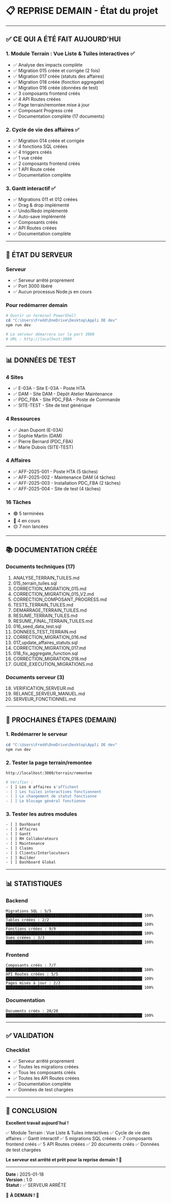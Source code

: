 # 📋 REPRISE DEMAIN - État du projet

---

## ✅ CE QUI A ÉTÉ FAIT AUJOURD'HUI

### 1. Module Terrain : Vue Liste & Tuiles interactives ✅
- ✅ Analyse des impacts complète
- ✅ Migration 015 créée et corrigée (2 fois)
- ✅ Migration 017 créée (statuts des affaires)
- ✅ Migration 018 créée (fonction aggregate)
- ✅ Migration 016 créée (données de test)
- ✅ 3 composants frontend créés
- ✅ 4 API Routes créées
- ✅ Page terrain/remontee mise à jour
- ✅ Composant Progress créé
- ✅ Documentation complète (17 documents)

### 2. Cycle de vie des affaires ✅
- ✅ Migration 014 créée et corrigée
- ✅ 4 fonctions SQL créées
- ✅ 4 triggers créés
- ✅ 1 vue créée
- ✅ 2 composants frontend créés
- ✅ 1 API Route créée
- ✅ Documentation complète

### 3. Gantt interactif ✅
- ✅ Migrations 011 et 012 créées
- ✅ Drag & drop implémenté
- ✅ Undo/Redo implémenté
- ✅ Auto-save implémenté
- ✅ Composants créés
- ✅ API Routes créées
- ✅ Documentation complète

---

## 🚀 ÉTAT DU SERVEUR

### Serveur
- ✅ Serveur arrêté proprement
- ✅ Port 3000 libéré
- ✅ Aucun processus Node.js en cours

### Pour redémarrer demain
```powershell
# Ouvrir un terminal PowerShell
cd "C:\Users\Fredd\OneDrive\Desktop\Appli DE dev"
npm run dev

# Le serveur démarrera sur le port 3000
# URL : http://localhost:3000
```

---

## 📊 DONNÉES DE TEST

### 4 Sites
- ✅ E-03A - Site E-03A - Poste HTA
- ✅ DAM - Site DAM - Dépôt Atelier Maintenance
- ✅ PDC_FBA - Site PDC_FBA - Poste de Commande
- ✅ SITE-TEST - Site de test générique

### 4 Ressources
- ✅ Jean Dupont (E-03A)
- ✅ Sophie Martin (DAM)
- ✅ Pierre Bernard (PDC_FBA)
- ✅ Marie Dubois (SITE-TEST)

### 4 Affaires
- ✅ AFF-2025-001 - Poste HTA (5 tâches)
- ✅ AFF-2025-002 - Maintenance DAM (4 tâches)
- ✅ AFF-2025-003 - Installation PDC_FBA (2 tâches)
- ✅ AFF-2025-004 - Site de test (4 tâches)

### 16 Tâches
- 🟢 5 terminées
- 🔵 4 en cours
- 🟡 7 non lancées

---

## 📚 DOCUMENTATION CRÉÉE

### Documents techniques (17)
1. ANALYSE_TERRAIN_TUILES.md
2. 015_terrain_tuiles.sql
3. CORRECTION_MIGRATION_015.md
4. CORRECTION_MIGRATION_015_V2.md
5. CORRECTION_COMPOSANT_PROGRESS.md
6. TESTS_TERRAIN_TUILES.md
7. DEMARRAGE_TERRAIN_TUILES.md
8. RESUME_TERRAIN_TUILES.md
9. RESUME_FINAL_TERRAIN_TUILES.md
10. 016_seed_data_test.sql
11. DONNEES_TEST_TERRAIN.md
12. CORRECTION_MIGRATION_016.md
13. 017_update_affaires_statuts.sql
14. CORRECTION_MIGRATION_017.md
15. 018_fix_aggregate_function.sql
16. CORRECTION_MIGRATION_018.md
17. GUIDE_EXECUTION_MIGRATIONS.md

### Documents serveur (3)
18. VERIFICATION_SERVEUR.md
19. RELANCE_SERVEUR_MANUEL.md
20. SERVEUR_FONCTIONNEL.md

---

## 🎯 PROCHAINES ÉTAPES (DEMAIN)

### 1. Redémarrer le serveur
```powershell
cd "C:\Users\Fredd\OneDrive\Desktop\Appli DE dev"
npm run dev
```

### 2. Tester la page terrain/remontee
```bash
http://localhost:3000/terrain/remontee

# Vérifier :
- [ ] Les 4 affaires s'affichent
- [ ] Les tuiles interactives fonctionnent
- [ ] Le changement de statut fonctionne
- [ ] Le blocage général fonctionne
```

### 3. Tester les autres modules
```bash
- [ ] Dashboard
- [ ] Affaires
- [ ] Gantt
- [ ] RH Collaborateurs
- [ ] Maintenance
- [ ] Claims
- [ ] Clients/Interlocuteurs
- [ ] Builder
- [ ] Dashboard Global
```

---

## 📊 STATISTIQUES

### Backend
```
Migrations SQL : 5/5 ████████████████████████████████████████████████████████████ 100%
Tables créées : 2/2 ████████████████████████████████████████████████████████████ 100%
Fonctions créées : 9/9 ████████████████████████████████████████████████████████████ 100%
Vues créées : 3/3 ████████████████████████████████████████████████████████████ 100%
```

### Frontend
```
Composants créés : 7/7 ████████████████████████████████████████████████████████████ 100%
API Routes créées : 5/5 ████████████████████████████████████████████████████████████ 100%
Pages mises à jour : 2/2 ████████████████████████████████████████████████████████████ 100%
```

### Documentation
```
Documents créés : 20/20 ████████████████████████████████████████████████████████████ 100%
```

---

## ✅ VALIDATION

### Checklist
- ✅ Serveur arrêté proprement
- ✅ Toutes les migrations créées
- ✅ Tous les composants créés
- ✅ Toutes les API Routes créées
- ✅ Documentation complète
- ✅ Données de test chargées

---

## 🎉 CONCLUSION

**Excellent travail aujourd'hui !**

✅ Module Terrain : Vue Liste & Tuiles interactives
✅ Cycle de vie des affaires
✅ Gantt interactif
✅ 5 migrations SQL créées
✅ 7 composants frontend créés
✅ 5 API Routes créées
✅ 20 documents créés
✅ Données de test chargées

**Le serveur est arrêté et prêt pour la reprise demain ! 🚀**

---

**Date :** 2025-01-18  
**Version :** 1.0  
**Statut :** ✅ SERVEUR ARRÊTÉ

🎉 **À DEMAIN !** 🎉

